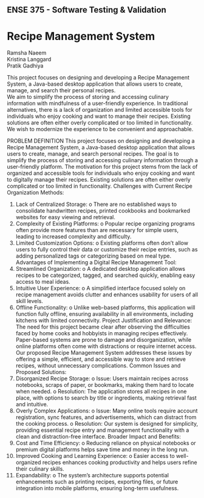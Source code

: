 ## ENSE 375 - Software Testing & Validation

# Recipe Management System

Ramsha Naeem  
Kristina Langgard  
Pratik Gadhiya  

This project focuses on designing and developing a Recipe Management System, a Java-based desktop application that allows users to create, manage, and search their personal recipes.  
We aim to simplify the process of storing and accessing culinary information with mindfulness of a user-friendly experience. In traditional alternatives, there is a lack of organization and limited accessible tools for individuals who enjoy cooking and want to manage their recipes. Existing solutions are often either overly complicated or too limited in functionality. We wish to modernize the experience to be convenient and approachable.

PROBLEM DEFINITION
This project focuses on designing and developing a Recipe Management System, a Java-based desktop application that allows users to create, manage, and search personal recipes. The goal is to simplify the process of storing and accessing culinary information through a user-friendly platform. The motivation for this project stems from the lack of organized and accessible tools for individuals who enjoy cooking and want to digitally manage their recipes. Existing solutions are often either overly complicated or too limited in functionality.
Challenges with Current Recipe Organization Methods:
1.	Lack of Centralized Storage:
o	There are no established ways to consolidate handwritten recipes, printed cookbooks and bookmarked websites for easy viewing and retrieval.
2.	Complexity of Existing Platforms:
o	Popular recipe organizing programs often provide more features than are necessary for simple users, leading to increased complexity and difficulty.
3.	Limited Customization Options:
o	Existing platforms often don’t allow users to fully control their data or customize their recipe entries, such as adding personalized tags or categorizing based on meal type.
Advantages of Implementing a Digital Recipe Management Tool:
1.	Streamlined Organization:
o	A dedicated desktop application allows recipes to be categorized, tagged, and searched quickly, enabling easy access to meal ideas.
2.	Intuitive User Experience:
o	A simplified interface focused solely on recipe management avoids clutter and enhances usability for users of all skill levels.
3.	Offline Functionality:
o	Unlike web-based platforms, this application will function fully offline, ensuring availability in all environments, including kitchens with limited connectivity.
Project Justification and Relevance:
The need for this project became clear after observing the difficulties faced by home cooks and hobbyists in managing recipes effectively. Paper-based systems are prone to damage and disorganization, while online platforms often come with distractions or require internet access. Our proposed Recipe Management System addresses these issues by offering a simple, efficient, and accessible way to store and retrieve recipes, without unnecessary complications.
Common Issues and Proposed Solutions:
1.	Disorganized Recipe Storage:
o	Issue: Users maintain recipes across notebooks, scraps of paper, or bookmarks, making them hard to locate when needed.
o	Resolution: The application stores all recipes in one place, with options to search by title or ingredients, making retrieval fast and intuitive.
2.	Overly Complex Applications:
o	Issue: Many online tools require account registration, sync features, and advertisements, which can distract from the cooking process.
o	Resolution: Our system is designed for simplicity, providing essential recipe entry and management functionality with a clean and distraction-free interface.
Broader Impact and Benefits:
1.	Cost and Time Efficiency:
o	Reducing reliance on physical notebooks or premium digital platforms helps save time and money in the long run.
2.	Improved Cooking and Learning Experience:
o	Easier access to well-organized recipes enhances cooking productivity and helps users refine their culinary skills.
3.	Expandability:
o	The system’s architecture supports potential enhancements such as printing recipes, exporting files, or future integration into mobile platforms, ensuring long-term usefulness.

